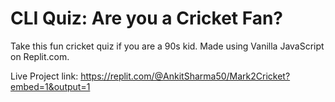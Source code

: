 # CLI Quiz: Are you a Cricket Fan?


Take this fun cricket quiz if you are a 90s kid.
Made using Vanilla JavaScript on Replit.com.


Live Project link: https://replit.com/@AnkitSharma50/Mark2Cricket?embed=1&output=1

